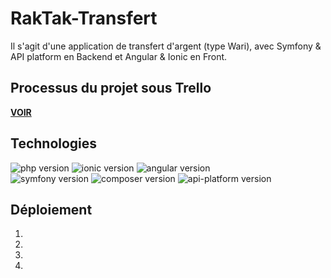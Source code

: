 # RakTak-Transfert
Il s'agit d'une application de transfert d'argent (type Wari), avec Symfony & API platform en Backend et Angular & Ionic en Front.


## Processus du projet sous Trello
[**VOIR**](https://trello.com/b/CAxsYujY/raktak-transfert)


## Technologies
![php version](https://img.shields.io/badge/PHP-7.1.3-blue)
![ionic version](https://img.shields.io/badge/Ionic-5.0.*-green)
![angular version](https://img.shields.io/badge/Angular-9.0.2-red) <br>
![symfony version](https://img.shields.io/badge/Symfony-4.3.*-brightgreen)
![composer version](https://img.shields.io/badge/Composer-1.9.3-orange)
![api-platform version](https://img.shields.io/badge/API--Platform-2.5.4-lightgray)


## Déploiement
1. 
2. 
3. 
4. 